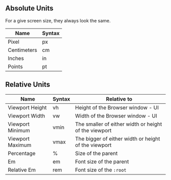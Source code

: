 ## Absolute Units

For a give screen size, they always look the same.

|  Name |  Syntax |
| --- | --- |
| Pixel | px |
| Centimeters | cm |
| Inches | in |
| Points | pt |

## Relative Units

|  Name |  Syntax | Relative to |
| --- | --- | --- |
| Viewport Height | vh | Height of the Browser window - UI |
| Viewport Width | vw | Width of the Browser window - UI |
| Viewport Minimum | vmin | The smaller of either width or height of the viewport |
| Viewport Maximum | vmax | The bigger of either width or height of the viewport |
| Percentage | % | Size of the parent |
| Em | em | Font size of the parent |
| Relative Em | rem | Font size of the `:root` |
